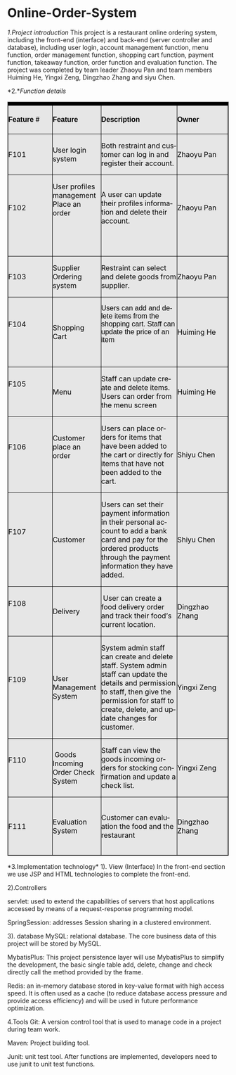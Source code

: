 # Online-Order-System
*1.Project introduction*
This project is a restaurant online ordering system, including the front-end (interface) and back-end (server controller and database), including user login, account management function, menu function, order management function, shopping cart function, payment function, takeaway function, order function and evaluation function. The project was completed by team leader Zhaoyu Pan and team members Huiming He, Yingxi Zeng, Dingzhao Zhang and siyu Chen.

*2.**Function details*

<table class="MsoNormalTable" border="1" cellspacing="0" cellpadding="0" width="0" style="border-collapse:collapse;mso-yfti-tbllook:1184;mso-padding-alt:0cm 0cm 0cm 0cm">
 <tbody><tr style="mso-yfti-irow:0;mso-yfti-firstrow:yes;height:51.75pt">
  <td width="150" style="width:112.5pt;border-top:black 6.0pt;border-left:windowtext 1.0pt;
  border-bottom:black 1.0pt;border-right:black 1.0pt;border-style:solid;
  mso-border-top-alt:black 6.0pt;mso-border-left-alt:windowtext .25pt;
  mso-border-bottom-alt:black .75pt;mso-border-right-alt:black .75pt;
  mso-border-style-alt:solid;background:#E6E6E6;padding:0cm 0cm 0cm 0cm;
  height:51.75pt">
  <p class="MsoNormal" align="left" style="text-align:left;mso-pagination:widow-orphan;
  vertical-align:baseline"><b><span lang="EN-AU" style="font-size:12.0pt;
  font-family:&quot;Arial&quot;,sans-serif;mso-fareast-font-family:宋体;color:black;
  mso-color-alt:windowtext;mso-font-kerning:0pt;mso-ansi-language:EN-AU">Feature
  #&nbsp;</span></b><span lang="EN-US" style="font-size:12.0pt;font-family:&quot;Arial&quot;,sans-serif;
  mso-fareast-font-family:宋体;color:black;mso-color-alt:windowtext;mso-font-kerning:
  0pt">&nbsp;</span><span lang="EN-US" style="font-size:9.0pt;font-family:&quot;Segoe UI&quot;,sans-serif;
  mso-fareast-font-family:宋体;mso-font-kerning:0pt"><o:p></o:p></span></p>
  </td>
  <td width="122" style="width:91.5pt;border-top:solid black 6.0pt;border-left:
  none;border-bottom:solid black 1.0pt;border-right:solid black 1.0pt;
  mso-border-left-alt:solid black .75pt;mso-border-alt:solid black .75pt;
  mso-border-top-alt:solid black 6.0pt;background:#E6E6E6;padding:0cm 0cm 0cm 0cm;
  height:51.75pt">
  <p class="MsoNormal" align="left" style="text-align:left;mso-pagination:widow-orphan;
  vertical-align:baseline"><b><span lang="EN-AU" style="font-size:12.0pt;
  font-family:&quot;Arial&quot;,sans-serif;mso-fareast-font-family:宋体;color:black;
  mso-color-alt:windowtext;mso-font-kerning:0pt;mso-ansi-language:EN-AU">Feature</span></b><span lang="EN-US" style="font-size:12.0pt;font-family:&quot;Arial&quot;,sans-serif;mso-fareast-font-family:
  宋体;color:black;mso-color-alt:windowtext;mso-font-kerning:0pt">&nbsp;</span><span lang="EN-US" style="font-size:9.0pt;font-family:&quot;Segoe UI&quot;,sans-serif;
  mso-fareast-font-family:宋体;mso-font-kerning:0pt"><o:p></o:p></span></p>
  </td>
  <td width="266" style="width:199.5pt;border-top:solid black 6.0pt;border-left:
  none;border-bottom:solid black 1.0pt;border-right:solid black 1.0pt;
  mso-border-left-alt:solid black .75pt;mso-border-alt:solid black .75pt;
  mso-border-top-alt:solid black 6.0pt;background:#E6E6E6;padding:0cm 0cm 0cm 0cm;
  height:51.75pt">
  <p class="MsoNormal" align="left" style="text-align:left;mso-pagination:widow-orphan;
  vertical-align:baseline"><b><span lang="EN-AU" style="font-size:12.0pt;
  font-family:&quot;Arial&quot;,sans-serif;mso-fareast-font-family:宋体;color:black;
  mso-color-alt:windowtext;mso-font-kerning:0pt;mso-ansi-language:EN-AU">Description</span></b><span lang="EN-US" style="font-size:12.0pt;font-family:&quot;Arial&quot;,sans-serif;mso-fareast-font-family:
  宋体;color:black;mso-color-alt:windowtext;mso-font-kerning:0pt">&nbsp;</span><span lang="EN-US" style="font-size:9.0pt;font-family:&quot;Segoe UI&quot;,sans-serif;
  mso-fareast-font-family:宋体;mso-font-kerning:0pt"><o:p></o:p></span></p>
  </td>
  <td width="166" style="width:124.5pt;border-top:solid black 6.0pt;border-left:
  none;border-bottom:solid black 1.0pt;border-right:solid windowtext 1.0pt;
  mso-border-left-alt:solid black .75pt;mso-border-top-alt:black 6.0pt;
  mso-border-left-alt:black .75pt;mso-border-bottom-alt:black .75pt;mso-border-right-alt:
  windowtext .25pt;mso-border-style-alt:solid;background:#E6E6E6;padding:0cm 0cm 0cm 0cm;
  height:51.75pt">
  <p class="MsoNormal" align="left" style="text-align:left;mso-pagination:widow-orphan;
  vertical-align:baseline"><b><span lang="EN-AU" style="font-size:12.0pt;
  font-family:&quot;Arial&quot;,sans-serif;mso-fareast-font-family:宋体;color:black;
  mso-color-alt:windowtext;mso-font-kerning:0pt;mso-ansi-language:EN-AU">Owner&nbsp;</span></b><span lang="EN-US" style="font-size:12.0pt;font-family:&quot;Arial&quot;,sans-serif;mso-fareast-font-family:
  宋体;color:black;mso-color-alt:windowtext;mso-font-kerning:0pt">&nbsp;</span><span lang="EN-US" style="font-size:9.0pt;font-family:&quot;Segoe UI&quot;,sans-serif;
  mso-fareast-font-family:宋体;mso-font-kerning:0pt"><o:p></o:p></span></p>
  </td>
 </tr>
 <tr style="mso-yfti-irow:1">
  <td width="150" style="width:112.5pt;border-top:none;border-left:solid windowtext 1.0pt;
  border-bottom:solid black 1.0pt;border-right:solid black 1.0pt;mso-border-top-alt:
  solid black 6.0pt;mso-border-top-alt:black 6.0pt;mso-border-left-alt:windowtext .25pt;
  mso-border-bottom-alt:black .75pt;mso-border-right-alt:black .75pt;
  mso-border-style-alt:solid;background:#E6E6E6;padding:0cm 0cm 0cm 0cm">
  <p class="MsoNormal" align="left" style="text-align:left;mso-pagination:widow-orphan;
  vertical-align:baseline"><span lang="EN-AU" style="font-size:12.0pt;mso-ascii-font-family:
  DengXian;mso-fareast-font-family:DengXian;mso-hansi-font-family:DengXian;
  mso-bidi-font-family:&quot;Segoe UI&quot;;color:black;mso-color-alt:windowtext;
  mso-font-kerning:0pt;mso-ansi-language:EN-AU">F101</span><span lang="EN-US" style="font-size:12.0pt;mso-ascii-font-family:DengXian;mso-fareast-font-family:
  DengXian;mso-hansi-font-family:DengXian;mso-bidi-font-family:&quot;Segoe UI&quot;;
  color:black;mso-color-alt:windowtext;mso-font-kerning:0pt">&nbsp;</span><span lang="EN-US" style="font-size:9.0pt;font-family:&quot;Segoe UI&quot;,sans-serif;
  mso-fareast-font-family:宋体;mso-font-kerning:0pt"><o:p></o:p></span></p>
  </td>
  <td width="122" style="width:91.5pt;border-top:none;border-left:none;
  border-bottom:solid black 1.0pt;border-right:solid black 1.0pt;mso-border-top-alt:
  solid black 6.0pt;mso-border-left-alt:solid black .75pt;mso-border-alt:solid black .75pt;
  mso-border-top-alt:solid black 6.0pt;background:#E6E6E6;padding:0cm 0cm 0cm 0cm">
  <p class="MsoNormal" align="left" style="text-align:left;mso-pagination:widow-orphan;
  vertical-align:baseline"><span lang="EN-AU" style="font-size:12.0pt;mso-ascii-font-family:
  DengXian;mso-fareast-font-family:DengXian;mso-hansi-font-family:DengXian;
  mso-bidi-font-family:&quot;Segoe UI&quot;;color:black;mso-color-alt:windowtext;
  mso-font-kerning:0pt;mso-ansi-language:EN-AU">User login system</span><span lang="EN-US" style="font-size:12.0pt;mso-ascii-font-family:DengXian;mso-fareast-font-family:
  DengXian;mso-hansi-font-family:DengXian;mso-bidi-font-family:&quot;Segoe UI&quot;;
  color:black;mso-color-alt:windowtext;mso-font-kerning:0pt">&nbsp;</span><span lang="EN-US" style="font-size:9.0pt;font-family:&quot;Segoe UI&quot;,sans-serif;
  mso-fareast-font-family:宋体;mso-font-kerning:0pt"><o:p></o:p></span></p>
  </td>
  <td width="266" style="width:199.5pt;border-top:none;border-left:none;
  border-bottom:solid black 1.0pt;border-right:solid black 1.0pt;mso-border-top-alt:
  solid black 6.0pt;mso-border-left-alt:solid black .75pt;mso-border-alt:solid black .75pt;
  mso-border-top-alt:solid black 6.0pt;background:#E6E6E6;padding:0cm 0cm 0cm 0cm">
  <p class="MsoNormal" align="left" style="text-align:left;mso-pagination:widow-orphan;
  vertical-align:baseline"><span lang="EN-AU" style="font-size:12.0pt;mso-ascii-font-family:
  DengXian;mso-fareast-font-family:DengXian;mso-hansi-font-family:DengXian;
  mso-bidi-font-family:&quot;Segoe UI&quot;;color:black;mso-color-alt:windowtext;
  mso-font-kerning:0pt;mso-ansi-language:EN-AU">Both restraint and customer can
  log in and register their account.</span><span lang="EN-US" style="font-size:
  12.0pt;mso-ascii-font-family:DengXian;mso-fareast-font-family:DengXian;
  mso-hansi-font-family:DengXian;mso-bidi-font-family:&quot;Segoe UI&quot;;color:black;
  mso-color-alt:windowtext;mso-font-kerning:0pt">&nbsp;</span><span lang="EN-US" style="font-size:9.0pt;font-family:&quot;Segoe UI&quot;,sans-serif;mso-fareast-font-family:
  宋体;mso-font-kerning:0pt"><o:p></o:p></span></p>
  </td>
  <td width="166" style="width:124.5pt;border-top:none;border-left:none;
  border-bottom:solid black 1.0pt;border-right:solid windowtext 1.0pt;
  mso-border-top-alt:solid black 6.0pt;mso-border-left-alt:solid black .75pt;
  mso-border-top-alt:black 6.0pt;mso-border-left-alt:black .75pt;mso-border-bottom-alt:
  black .75pt;mso-border-right-alt:windowtext .25pt;mso-border-style-alt:solid;
  background:#E6E6E6;padding:0cm 0cm 0cm 0cm">
  <p class="MsoNormal" align="left" style="text-align:left;mso-pagination:widow-orphan;
  vertical-align:baseline"><span class="SpellE"><span lang="EN-AU" style="font-size:12.0pt;mso-ascii-font-family:DengXian;mso-fareast-font-family:
  DengXian;mso-hansi-font-family:DengXian;mso-bidi-font-family:&quot;Segoe UI&quot;;
  color:black;mso-color-alt:windowtext;mso-font-kerning:0pt;mso-ansi-language:
  EN-AU">Zhaoyu</span></span><span lang="EN-AU" style="font-size:12.0pt;
  mso-ascii-font-family:DengXian;mso-fareast-font-family:DengXian;mso-hansi-font-family:
  DengXian;mso-bidi-font-family:&quot;Segoe UI&quot;;color:black;mso-color-alt:windowtext;
  mso-font-kerning:0pt;mso-ansi-language:EN-AU"> Pan</span><span lang="EN-US" style="font-size:12.0pt;mso-ascii-font-family:DengXian;mso-fareast-font-family:
  DengXian;mso-hansi-font-family:DengXian;mso-bidi-font-family:&quot;Segoe UI&quot;;
  color:black;mso-color-alt:windowtext;mso-font-kerning:0pt">&nbsp;</span><span lang="EN-US" style="font-size:9.0pt;font-family:&quot;Segoe UI&quot;,sans-serif;
  mso-fareast-font-family:宋体;mso-font-kerning:0pt"><o:p></o:p></span></p>
  </td>
 </tr>
 <tr style="mso-yfti-irow:2">
  <td width="150" style="width:112.5pt;border-top:none;border-left:solid windowtext 1.0pt;
  border-bottom:solid black 1.0pt;border-right:solid black 1.0pt;mso-border-top-alt:
  solid black 6.0pt;mso-border-top-alt:black 6.0pt;mso-border-left-alt:windowtext .25pt;
  mso-border-bottom-alt:black .75pt;mso-border-right-alt:black .75pt;
  mso-border-style-alt:solid;background:#E6E6E6;padding:0cm 0cm 0cm 0cm">
  <p class="MsoNormal" align="left" style="text-align:left;mso-pagination:widow-orphan;
  vertical-align:baseline"><span lang="EN-AU" style="font-size:12.0pt;mso-ascii-font-family:
  DengXian;mso-fareast-font-family:DengXian;mso-hansi-font-family:DengXian;
  mso-bidi-font-family:&quot;Segoe UI&quot;;color:black;mso-color-alt:windowtext;
  mso-font-kerning:0pt;mso-ansi-language:EN-AU">F102</span><span lang="EN-US" style="font-size:12.0pt;mso-ascii-font-family:DengXian;mso-fareast-font-family:
  DengXian;mso-hansi-font-family:DengXian;mso-bidi-font-family:&quot;Segoe UI&quot;;
  color:black;mso-color-alt:windowtext;mso-font-kerning:0pt">&nbsp;</span><span lang="EN-US" style="font-size:9.0pt;font-family:&quot;Segoe UI&quot;,sans-serif;
  mso-fareast-font-family:宋体;mso-font-kerning:0pt"><o:p></o:p></span></p>
  <p class="MsoNormal" align="left" style="text-align:left;mso-pagination:widow-orphan;
  vertical-align:baseline"><span lang="EN-US" style="font-size:12.0pt;mso-ascii-font-family:
  DengXian;mso-fareast-font-family:DengXian;mso-hansi-font-family:DengXian;
  mso-bidi-font-family:&quot;Segoe UI&quot;;color:black;mso-color-alt:windowtext;
  mso-font-kerning:0pt">&nbsp;</span><span lang="EN-US" style="font-size:9.0pt;
  font-family:&quot;Segoe UI&quot;,sans-serif;mso-fareast-font-family:宋体;mso-font-kerning:
  0pt"><o:p></o:p></span></p>
  </td>
  <td width="122" style="width:91.5pt;border-top:none;border-left:none;
  border-bottom:solid black 1.0pt;border-right:solid black 1.0pt;mso-border-top-alt:
  solid black 6.0pt;mso-border-left-alt:solid black .75pt;mso-border-alt:solid black .75pt;
  mso-border-top-alt:solid black 6.0pt;background:#E6E6E6;padding:0cm 0cm 0cm 0cm">
  <p class="MsoNormal" align="left" style="text-align:left;mso-pagination:widow-orphan;
  vertical-align:baseline"><span lang="EN-AU" style="font-size:12.0pt;mso-ascii-font-family:
  DengXian;mso-fareast-font-family:DengXian;mso-hansi-font-family:DengXian;
  mso-bidi-font-family:&quot;Segoe UI&quot;;color:black;mso-color-alt:windowtext;
  mso-font-kerning:0pt;mso-ansi-language:EN-AU">User profiles management Place
  an order</span><span lang="EN-US" style="font-size:12.0pt;mso-ascii-font-family:
  DengXian;mso-fareast-font-family:DengXian;mso-hansi-font-family:DengXian;
  mso-bidi-font-family:&quot;Segoe UI&quot;;color:black;mso-color-alt:windowtext;
  mso-font-kerning:0pt">&nbsp;</span><span lang="EN-US" style="font-size:9.0pt;
  font-family:&quot;Segoe UI&quot;,sans-serif;mso-fareast-font-family:宋体;mso-font-kerning:
  0pt"><o:p></o:p></span></p>
  <p class="MsoNormal" align="left" style="text-align:left;mso-pagination:widow-orphan;
  vertical-align:baseline"><span lang="EN-US" style="font-size:12.0pt;mso-ascii-font-family:
  DengXian;mso-fareast-font-family:DengXian;mso-hansi-font-family:DengXian;
  mso-bidi-font-family:&quot;Segoe UI&quot;;color:black;mso-color-alt:windowtext;
  mso-font-kerning:0pt">&nbsp;</span><span lang="EN-US" style="font-size:9.0pt;
  font-family:&quot;Segoe UI&quot;,sans-serif;mso-fareast-font-family:宋体;mso-font-kerning:
  0pt"><o:p></o:p></span></p>
  <p class="MsoNormal" align="left" style="text-align:left;mso-pagination:widow-orphan;
  vertical-align:baseline"><span lang="EN-US" style="font-size:12.0pt;mso-ascii-font-family:
  DengXian;mso-fareast-font-family:DengXian;mso-hansi-font-family:DengXian;
  mso-bidi-font-family:&quot;Segoe UI&quot;;color:black;mso-color-alt:windowtext;
  mso-font-kerning:0pt">&nbsp;</span><span lang="EN-US" style="font-size:9.0pt;
  font-family:&quot;Segoe UI&quot;,sans-serif;mso-fareast-font-family:宋体;mso-font-kerning:
  0pt"><o:p></o:p></span></p>
  </td>
  <td width="266" style="width:199.5pt;border-top:none;border-left:none;
  border-bottom:solid black 1.0pt;border-right:solid black 1.0pt;mso-border-top-alt:
  solid black 6.0pt;mso-border-left-alt:solid black .75pt;mso-border-alt:solid black .75pt;
  mso-border-top-alt:solid black 6.0pt;background:#E6E6E6;padding:0cm 0cm 0cm 0cm">
  <p class="MsoNormal" align="left" style="text-align:left;mso-pagination:widow-orphan;
  vertical-align:baseline"><span lang="EN-AU" style="font-size:12.0pt;mso-ascii-font-family:
  DengXian;mso-fareast-font-family:DengXian;mso-hansi-font-family:DengXian;
  mso-bidi-font-family:&quot;Segoe UI&quot;;color:black;mso-color-alt:windowtext;
  mso-font-kerning:0pt;mso-ansi-language:EN-AU">A user can update their
  profiles information and delete their account.</span><span lang="EN-US" style="font-size:12.0pt;mso-ascii-font-family:DengXian;mso-fareast-font-family:
  DengXian;mso-hansi-font-family:DengXian;mso-bidi-font-family:&quot;Segoe UI&quot;;
  color:black;mso-color-alt:windowtext;mso-font-kerning:0pt">&nbsp;</span><span lang="EN-US" style="font-size:9.0pt;font-family:&quot;Segoe UI&quot;,sans-serif;
  mso-fareast-font-family:宋体;mso-font-kerning:0pt"><o:p></o:p></span></p>
  <p class="MsoNormal" align="left" style="text-align:left;mso-pagination:widow-orphan;
  vertical-align:baseline"><span lang="EN-US" style="font-size:12.0pt;mso-ascii-font-family:
  DengXian;mso-fareast-font-family:DengXian;mso-hansi-font-family:DengXian;
  mso-bidi-font-family:&quot;Segoe UI&quot;;color:black;mso-color-alt:windowtext;
  mso-font-kerning:0pt">&nbsp;</span><span lang="EN-US" style="font-size:9.0pt;
  font-family:&quot;Segoe UI&quot;,sans-serif;mso-fareast-font-family:宋体;mso-font-kerning:
  0pt"><o:p></o:p></span></p>
  </td>
  <td width="166" style="width:124.5pt;border-top:none;border-left:none;
  border-bottom:solid black 1.0pt;border-right:solid windowtext 1.0pt;
  mso-border-top-alt:solid black 6.0pt;mso-border-left-alt:solid black .75pt;
  mso-border-top-alt:black 6.0pt;mso-border-left-alt:black .75pt;mso-border-bottom-alt:
  black .75pt;mso-border-right-alt:windowtext .25pt;mso-border-style-alt:solid;
  background:#E6E6E6;padding:0cm 0cm 0cm 0cm">
  <p class="MsoNormal" align="left" style="text-align:left;mso-pagination:widow-orphan;
  vertical-align:baseline"><span class="SpellE"><span lang="EN-AU" style="font-size:12.0pt;mso-ascii-font-family:DengXian;mso-fareast-font-family:
  DengXian;mso-hansi-font-family:DengXian;mso-bidi-font-family:&quot;Segoe UI&quot;;
  color:black;mso-color-alt:windowtext;mso-font-kerning:0pt;mso-ansi-language:
  EN-AU">Zhaoyu</span></span><span lang="EN-AU" style="font-size:12.0pt;
  mso-ascii-font-family:DengXian;mso-fareast-font-family:DengXian;mso-hansi-font-family:
  DengXian;mso-bidi-font-family:&quot;Segoe UI&quot;;color:black;mso-color-alt:windowtext;
  mso-font-kerning:0pt;mso-ansi-language:EN-AU"> Pan</span><span lang="EN-US" style="font-size:12.0pt;mso-ascii-font-family:DengXian;mso-fareast-font-family:
  DengXian;mso-hansi-font-family:DengXian;mso-bidi-font-family:&quot;Segoe UI&quot;;
  color:black;mso-color-alt:windowtext;mso-font-kerning:0pt">&nbsp;</span><span lang="EN-US" style="font-size:9.0pt;font-family:&quot;Segoe UI&quot;,sans-serif;
  mso-fareast-font-family:宋体;mso-font-kerning:0pt"><o:p></o:p></span></p>
  <p class="MsoNormal" align="left" style="text-align:left;mso-pagination:widow-orphan;
  vertical-align:baseline"><span lang="EN-US" style="font-size:12.0pt;mso-ascii-font-family:
  DengXian;mso-fareast-font-family:DengXian;mso-hansi-font-family:DengXian;
  mso-bidi-font-family:&quot;Segoe UI&quot;;color:black;mso-color-alt:windowtext;
  mso-font-kerning:0pt">&nbsp;</span><span lang="EN-US" style="font-size:9.0pt;
  font-family:&quot;Segoe UI&quot;,sans-serif;mso-fareast-font-family:宋体;mso-font-kerning:
  0pt"><o:p></o:p></span></p>
  </td>
 </tr>
 <tr style="mso-yfti-irow:3">
  <td width="150" style="width:112.5pt;border-top:none;border-left:solid windowtext 1.0pt;
  border-bottom:solid black 1.0pt;border-right:solid black 1.0pt;mso-border-top-alt:
  solid black 6.0pt;mso-border-top-alt:black 6.0pt;mso-border-left-alt:windowtext .25pt;
  mso-border-bottom-alt:black .75pt;mso-border-right-alt:black .75pt;
  mso-border-style-alt:solid;background:#E6E6E6;padding:0cm 0cm 0cm 0cm">
  <p class="MsoNormal" align="left" style="text-align:left;mso-pagination:widow-orphan;
  vertical-align:baseline"><span lang="EN-AU" style="font-size:12.0pt;mso-ascii-font-family:
  DengXian;mso-fareast-font-family:DengXian;mso-hansi-font-family:DengXian;
  mso-bidi-font-family:&quot;Segoe UI&quot;;color:black;mso-color-alt:windowtext;
  mso-font-kerning:0pt;mso-ansi-language:EN-AU">F103</span><span lang="EN-US" style="font-size:12.0pt;mso-ascii-font-family:DengXian;mso-fareast-font-family:
  DengXian;mso-hansi-font-family:DengXian;mso-bidi-font-family:&quot;Segoe UI&quot;;
  color:black;mso-color-alt:windowtext;mso-font-kerning:0pt">&nbsp;</span><span lang="EN-US" style="font-size:9.0pt;font-family:&quot;Segoe UI&quot;,sans-serif;
  mso-fareast-font-family:宋体;mso-font-kerning:0pt"><o:p></o:p></span></p>
  </td>
  <td width="122" style="width:91.5pt;border-top:none;border-left:none;
  border-bottom:solid black 1.0pt;border-right:solid black 1.0pt;mso-border-top-alt:
  solid black 6.0pt;mso-border-left-alt:solid black .75pt;mso-border-alt:solid black .75pt;
  mso-border-top-alt:solid black 6.0pt;background:#E6E6E6;padding:0cm 0cm 0cm 0cm">
  <p class="MsoNormal" align="left" style="text-align:left;mso-pagination:widow-orphan;
  vertical-align:baseline"><span lang="EN-AU" style="font-size:12.0pt;mso-ascii-font-family:
  DengXian;mso-fareast-font-family:DengXian;mso-hansi-font-family:DengXian;
  mso-bidi-font-family:&quot;Segoe UI&quot;;color:black;mso-color-alt:windowtext;
  mso-font-kerning:0pt;mso-ansi-language:EN-AU">Supplier Ordering system</span><span lang="EN-US" style="font-size:12.0pt;mso-ascii-font-family:DengXian;mso-fareast-font-family:
  DengXian;mso-hansi-font-family:DengXian;mso-bidi-font-family:&quot;Segoe UI&quot;;
  color:black;mso-color-alt:windowtext;mso-font-kerning:0pt">&nbsp;</span><span lang="EN-US" style="font-size:9.0pt;font-family:&quot;Segoe UI&quot;,sans-serif;
  mso-fareast-font-family:宋体;mso-font-kerning:0pt"><o:p></o:p></span></p>
  </td>
  <td width="266" style="width:199.5pt;border-top:none;border-left:none;
  border-bottom:solid black 1.0pt;border-right:solid black 1.0pt;mso-border-top-alt:
  solid black 6.0pt;mso-border-left-alt:solid black .75pt;mso-border-alt:solid black .75pt;
  mso-border-top-alt:solid black 6.0pt;background:#E6E6E6;padding:0cm 0cm 0cm 0cm">
  <p class="MsoNormal" align="left" style="text-align:left;mso-pagination:widow-orphan;
  vertical-align:baseline"><span lang="EN-AU" style="font-size:12.0pt;mso-ascii-font-family:
  DengXian;mso-fareast-font-family:DengXian;mso-hansi-font-family:DengXian;
  mso-bidi-font-family:&quot;Segoe UI&quot;;color:black;mso-color-alt:windowtext;
  mso-font-kerning:0pt;mso-ansi-language:EN-AU">Restraint can select and delete
  goods from supplier.</span><span lang="EN-US" style="font-size:12.0pt;
  mso-ascii-font-family:DengXian;mso-fareast-font-family:DengXian;mso-hansi-font-family:
  DengXian;mso-bidi-font-family:&quot;Segoe UI&quot;;color:black;mso-color-alt:windowtext;
  mso-font-kerning:0pt">&nbsp;</span><span lang="EN-US" style="font-size:9.0pt;
  font-family:&quot;Segoe UI&quot;,sans-serif;mso-fareast-font-family:宋体;mso-font-kerning:
  0pt"><o:p></o:p></span></p>
  </td>
  <td width="166" style="width:124.5pt;border-top:none;border-left:none;
  border-bottom:solid black 1.0pt;border-right:solid windowtext 1.0pt;
  mso-border-top-alt:solid black 6.0pt;mso-border-left-alt:solid black .75pt;
  mso-border-top-alt:black 6.0pt;mso-border-left-alt:black .75pt;mso-border-bottom-alt:
  black .75pt;mso-border-right-alt:windowtext .25pt;mso-border-style-alt:solid;
  background:#E6E6E6;padding:0cm 0cm 0cm 0cm">
  <p class="MsoNormal" align="left" style="text-align:left;mso-pagination:widow-orphan;
  vertical-align:baseline"><span class="SpellE"><span lang="EN-AU" style="font-size:12.0pt;mso-ascii-font-family:DengXian;mso-fareast-font-family:
  DengXian;mso-hansi-font-family:DengXian;mso-bidi-font-family:&quot;Segoe UI&quot;;
  color:black;mso-color-alt:windowtext;mso-font-kerning:0pt;mso-ansi-language:
  EN-AU">Zhaoyu</span></span><span lang="EN-AU" style="font-size:12.0pt;
  mso-ascii-font-family:DengXian;mso-fareast-font-family:DengXian;mso-hansi-font-family:
  DengXian;mso-bidi-font-family:&quot;Segoe UI&quot;;color:black;mso-color-alt:windowtext;
  mso-font-kerning:0pt;mso-ansi-language:EN-AU"> Pan</span><span lang="EN-US" style="font-size:12.0pt;mso-ascii-font-family:DengXian;mso-fareast-font-family:
  DengXian;mso-hansi-font-family:DengXian;mso-bidi-font-family:&quot;Segoe UI&quot;;
  color:black;mso-color-alt:windowtext;mso-font-kerning:0pt">&nbsp;</span><span lang="EN-US" style="font-size:9.0pt;font-family:&quot;Segoe UI&quot;,sans-serif;
  mso-fareast-font-family:宋体;mso-font-kerning:0pt"><o:p></o:p></span></p>
  </td>
 </tr>
 <tr style="mso-yfti-irow:4">
  <td width="150" style="width:112.5pt;border-top:none;border-left:solid windowtext 1.0pt;
  border-bottom:solid black 1.0pt;border-right:solid black 1.0pt;mso-border-top-alt:
  solid black 6.0pt;mso-border-top-alt:black 6.0pt;mso-border-left-alt:windowtext .25pt;
  mso-border-bottom-alt:black .75pt;mso-border-right-alt:black .75pt;
  mso-border-style-alt:solid;background:#E6E6E6;padding:0cm 0cm 0cm 0cm">
  <p class="MsoNormal" align="left" style="text-align:left;mso-pagination:widow-orphan;
  vertical-align:baseline"><span lang="EN-AU" style="font-size:12.0pt;mso-ascii-font-family:
  DengXian;mso-fareast-font-family:DengXian;mso-hansi-font-family:DengXian;
  mso-bidi-font-family:&quot;Segoe UI&quot;;color:black;mso-color-alt:windowtext;
  mso-font-kerning:0pt;mso-ansi-language:EN-AU">F104</span><span lang="EN-US" style="font-size:12.0pt;mso-ascii-font-family:DengXian;mso-fareast-font-family:
  DengXian;mso-hansi-font-family:DengXian;mso-bidi-font-family:&quot;Segoe UI&quot;;
  color:black;mso-color-alt:windowtext;mso-font-kerning:0pt">&nbsp;</span><span lang="EN-US" style="font-size:9.0pt;font-family:&quot;Segoe UI&quot;,sans-serif;
  mso-fareast-font-family:宋体;mso-font-kerning:0pt"><o:p></o:p></span></p>
  <p class="MsoNormal" align="left" style="text-align:left;mso-pagination:widow-orphan;
  vertical-align:baseline"><span lang="EN-US" style="font-size:12.0pt;mso-ascii-font-family:
  DengXian;mso-fareast-font-family:DengXian;mso-hansi-font-family:DengXian;
  mso-bidi-font-family:&quot;Segoe UI&quot;;color:black;mso-color-alt:windowtext;
  mso-font-kerning:0pt">&nbsp;</span><span lang="EN-US" style="font-size:9.0pt;
  font-family:&quot;Segoe UI&quot;,sans-serif;mso-fareast-font-family:宋体;mso-font-kerning:
  0pt"><o:p></o:p></span></p>
  </td>
  <td width="122" style="width:91.5pt;border-top:none;border-left:none;
  border-bottom:solid black 1.0pt;border-right:solid black 1.0pt;mso-border-top-alt:
  solid black 6.0pt;mso-border-left-alt:solid black .75pt;mso-border-alt:solid black .75pt;
  mso-border-top-alt:solid black 6.0pt;background:#E6E6E6;padding:0cm 0cm 0cm 0cm">
  <p class="MsoNormal" align="left" style="text-align:left;mso-pagination:widow-orphan;
  vertical-align:baseline"><span lang="EN-AU" style="font-size:12.0pt;mso-ascii-font-family:
  DengXian;mso-fareast-font-family:DengXian;mso-hansi-font-family:DengXian;
  mso-bidi-font-family:&quot;Segoe UI&quot;;color:black;mso-color-alt:windowtext;
  mso-font-kerning:0pt;mso-ansi-language:EN-AU">Shopping Cart</span><span lang="EN-US" style="font-size:12.0pt;mso-ascii-font-family:DengXian;mso-fareast-font-family:
  DengXian;mso-hansi-font-family:DengXian;mso-bidi-font-family:&quot;Segoe UI&quot;;
  color:black;mso-color-alt:windowtext;mso-font-kerning:0pt">&nbsp;</span><span lang="EN-US" style="font-size:9.0pt;font-family:&quot;Segoe UI&quot;,sans-serif;
  mso-fareast-font-family:宋体;mso-font-kerning:0pt"><o:p></o:p></span></p>
  </td>
  <td width="266" style="width:199.5pt;border-top:none;border-left:none;
  border-bottom:solid black 1.0pt;border-right:solid black 1.0pt;mso-border-top-alt:
  solid black 6.0pt;mso-border-left-alt:solid black .75pt;mso-border-alt:solid black .75pt;
  mso-border-top-alt:solid black 6.0pt;background:#E6E6E6;padding:0cm 0cm 0cm 0cm">
  <p class="MsoNormal" align="left" style="text-align:left;mso-pagination:widow-orphan;
  vertical-align:baseline"><span lang="EN-AU" style="font-size:12.0pt;font-family:
  Helvetica;mso-fareast-font-family:宋体;mso-bidi-font-family:&quot;Segoe UI&quot;;
  color:black;mso-color-alt:windowtext;mso-font-kerning:0pt;mso-ansi-language:
  EN-AU">Users can add and delete items from the shopping cart. Staff can
  update the price of an item</span><span lang="EN-US" style="font-size:12.0pt;
  font-family:Helvetica;mso-fareast-font-family:宋体;mso-bidi-font-family:&quot;Segoe UI&quot;;
  color:black;mso-color-alt:windowtext;mso-font-kerning:0pt">&nbsp;</span><span lang="EN-US" style="font-size:9.0pt;font-family:&quot;Segoe UI&quot;,sans-serif;
  mso-fareast-font-family:宋体;mso-font-kerning:0pt"><o:p></o:p></span></p>
  <p class="MsoNormal" align="left" style="text-align:left;mso-pagination:widow-orphan;
  vertical-align:baseline"><span lang="EN-US" style="font-size:12.0pt;mso-ascii-font-family:
  DengXian;mso-fareast-font-family:DengXian;mso-hansi-font-family:DengXian;
  mso-bidi-font-family:&quot;Segoe UI&quot;;color:black;mso-color-alt:windowtext;
  mso-font-kerning:0pt">&nbsp;</span><span lang="EN-US" style="font-size:9.0pt;
  font-family:&quot;Segoe UI&quot;,sans-serif;mso-fareast-font-family:宋体;mso-font-kerning:
  0pt"><o:p></o:p></span></p>
  </td>
  <td width="166" style="width:124.5pt;border-top:none;border-left:none;
  border-bottom:solid black 1.0pt;border-right:solid windowtext 1.0pt;
  mso-border-top-alt:solid black 6.0pt;mso-border-left-alt:solid black .75pt;
  mso-border-top-alt:black 6.0pt;mso-border-left-alt:black .75pt;mso-border-bottom-alt:
  black .75pt;mso-border-right-alt:windowtext .25pt;mso-border-style-alt:solid;
  background:#E6E6E6;padding:0cm 0cm 0cm 0cm">
  <p class="MsoNormal" align="left" style="text-align:left;mso-pagination:widow-orphan;
  vertical-align:baseline"><span class="SpellE"><span lang="EN-AU" style="font-size:12.0pt;mso-ascii-font-family:DengXian;mso-fareast-font-family:
  DengXian;mso-hansi-font-family:DengXian;mso-bidi-font-family:&quot;Segoe UI&quot;;
  color:black;mso-color-alt:windowtext;mso-font-kerning:0pt;mso-ansi-language:
  EN-AU">Huiming</span></span><span lang="EN-AU" style="font-size:12.0pt;
  mso-ascii-font-family:DengXian;mso-fareast-font-family:DengXian;mso-hansi-font-family:
  DengXian;mso-bidi-font-family:&quot;Segoe UI&quot;;color:black;mso-color-alt:windowtext;
  mso-font-kerning:0pt;mso-ansi-language:EN-AU"> He</span><span lang="EN-US" style="font-size:12.0pt;mso-ascii-font-family:DengXian;mso-fareast-font-family:
  DengXian;mso-hansi-font-family:DengXian;mso-bidi-font-family:&quot;Segoe UI&quot;;
  color:black;mso-color-alt:windowtext;mso-font-kerning:0pt">&nbsp;</span><span lang="EN-US" style="font-size:9.0pt;font-family:&quot;Segoe UI&quot;,sans-serif;
  mso-fareast-font-family:宋体;mso-font-kerning:0pt"><o:p></o:p></span></p>
  </td>
 </tr>
 <tr style="mso-yfti-irow:5">
  <td width="150" style="width:112.5pt;border-top:none;border-left:solid windowtext 1.0pt;
  border-bottom:solid black 1.0pt;border-right:solid black 1.0pt;mso-border-top-alt:
  solid black 6.0pt;mso-border-top-alt:black 6.0pt;mso-border-left-alt:windowtext .25pt;
  mso-border-bottom-alt:black .75pt;mso-border-right-alt:black .75pt;
  mso-border-style-alt:solid;background:#E6E6E6;padding:0cm 0cm 0cm 0cm">
  <p class="MsoNormal" align="left" style="text-align:left;mso-pagination:widow-orphan;
  vertical-align:baseline"><span lang="EN-AU" style="font-size:12.0pt;mso-ascii-font-family:
  DengXian;mso-fareast-font-family:DengXian;mso-hansi-font-family:DengXian;
  mso-bidi-font-family:&quot;Segoe UI&quot;;color:black;mso-color-alt:windowtext;
  mso-font-kerning:0pt;mso-ansi-language:EN-AU">F105</span><span lang="EN-US" style="font-size:12.0pt;mso-ascii-font-family:DengXian;mso-fareast-font-family:
  DengXian;mso-hansi-font-family:DengXian;mso-bidi-font-family:&quot;Segoe UI&quot;;
  color:black;mso-color-alt:windowtext;mso-font-kerning:0pt">&nbsp;</span><span lang="EN-US" style="font-size:9.0pt;font-family:&quot;Segoe UI&quot;,sans-serif;
  mso-fareast-font-family:宋体;mso-font-kerning:0pt"><o:p></o:p></span></p>
  <p class="MsoNormal" align="left" style="text-align:left;mso-pagination:widow-orphan;
  vertical-align:baseline"><span lang="EN-US" style="font-size:12.0pt;mso-ascii-font-family:
  DengXian;mso-fareast-font-family:DengXian;mso-hansi-font-family:DengXian;
  mso-bidi-font-family:&quot;Segoe UI&quot;;color:black;mso-color-alt:windowtext;
  mso-font-kerning:0pt">&nbsp;</span><span lang="EN-US" style="font-size:9.0pt;
  font-family:&quot;Segoe UI&quot;,sans-serif;mso-fareast-font-family:宋体;mso-font-kerning:
  0pt"><o:p></o:p></span></p>
  </td>
  <td width="122" style="width:91.5pt;border-top:none;border-left:none;
  border-bottom:solid black 1.0pt;border-right:solid black 1.0pt;mso-border-top-alt:
  solid black 6.0pt;mso-border-left-alt:solid black .75pt;mso-border-alt:solid black .75pt;
  mso-border-top-alt:solid black 6.0pt;background:#E6E6E6;padding:0cm 0cm 0cm 0cm">
  <p class="MsoNormal" align="left" style="text-align:left;mso-pagination:widow-orphan;
  vertical-align:baseline"><span lang="EN-AU" style="font-size:12.0pt;mso-ascii-font-family:
  DengXian;mso-fareast-font-family:DengXian;mso-hansi-font-family:DengXian;
  mso-bidi-font-family:&quot;Segoe UI&quot;;color:black;mso-color-alt:windowtext;
  mso-font-kerning:0pt;mso-ansi-language:EN-AU">Menu</span><span lang="EN-US" style="font-size:12.0pt;mso-ascii-font-family:DengXian;mso-fareast-font-family:
  DengXian;mso-hansi-font-family:DengXian;mso-bidi-font-family:&quot;Segoe UI&quot;;
  color:black;mso-color-alt:windowtext;mso-font-kerning:0pt">&nbsp;</span><span lang="EN-US" style="font-size:9.0pt;font-family:&quot;Segoe UI&quot;,sans-serif;
  mso-fareast-font-family:宋体;mso-font-kerning:0pt"><o:p></o:p></span></p>
  </td>
  <td width="266" style="width:199.5pt;border-top:none;border-left:none;
  border-bottom:solid black 1.0pt;border-right:solid black 1.0pt;mso-border-top-alt:
  solid black 6.0pt;mso-border-left-alt:solid black .75pt;mso-border-alt:solid black .75pt;
  mso-border-top-alt:solid black 6.0pt;background:#E6E6E6;padding:0cm 0cm 0cm 0cm">
  <p class="MsoNormal" align="left" style="text-align:left;mso-pagination:widow-orphan;
  vertical-align:baseline"><span lang="EN-AU" style="font-size:12.0pt;mso-ascii-font-family:
  DengXian;mso-fareast-font-family:DengXian;mso-hansi-font-family:DengXian;
  mso-bidi-font-family:&quot;Segoe UI&quot;;color:black;mso-color-alt:windowtext;
  mso-font-kerning:0pt;mso-ansi-language:EN-AU">Staff can update create and
  delete items. Users can order from the menu screen</span><span lang="EN-US" style="font-size:12.0pt;mso-ascii-font-family:DengXian;mso-fareast-font-family:
  DengXian;mso-hansi-font-family:DengXian;mso-bidi-font-family:&quot;Segoe UI&quot;;
  color:black;mso-color-alt:windowtext;mso-font-kerning:0pt">&nbsp;</span><span lang="EN-US" style="font-size:9.0pt;font-family:&quot;Segoe UI&quot;,sans-serif;
  mso-fareast-font-family:宋体;mso-font-kerning:0pt"><o:p></o:p></span></p>
  </td>
  <td width="166" style="width:124.5pt;border-top:none;border-left:none;
  border-bottom:solid black 1.0pt;border-right:solid windowtext 1.0pt;
  mso-border-top-alt:solid black 6.0pt;mso-border-left-alt:solid black .75pt;
  mso-border-top-alt:black 6.0pt;mso-border-left-alt:black .75pt;mso-border-bottom-alt:
  black .75pt;mso-border-right-alt:windowtext .25pt;mso-border-style-alt:solid;
  background:#E6E6E6;padding:0cm 0cm 0cm 0cm">
  <p class="MsoNormal" align="left" style="text-align:left;mso-pagination:widow-orphan;
  vertical-align:baseline"><span class="SpellE"><span lang="EN-AU" style="font-size:12.0pt;mso-ascii-font-family:DengXian;mso-fareast-font-family:
  DengXian;mso-hansi-font-family:DengXian;mso-bidi-font-family:&quot;Segoe UI&quot;;
  color:black;mso-color-alt:windowtext;mso-font-kerning:0pt;mso-ansi-language:
  EN-AU">Huiming</span></span><span lang="EN-AU" style="font-size:12.0pt;
  mso-ascii-font-family:DengXian;mso-fareast-font-family:DengXian;mso-hansi-font-family:
  DengXian;mso-bidi-font-family:&quot;Segoe UI&quot;;color:black;mso-color-alt:windowtext;
  mso-font-kerning:0pt;mso-ansi-language:EN-AU"> He</span><span lang="EN-US" style="font-size:12.0pt;mso-ascii-font-family:DengXian;mso-fareast-font-family:
  DengXian;mso-hansi-font-family:DengXian;mso-bidi-font-family:&quot;Segoe UI&quot;;
  color:black;mso-color-alt:windowtext;mso-font-kerning:0pt">&nbsp;</span><span lang="EN-US" style="font-size:9.0pt;font-family:&quot;Segoe UI&quot;,sans-serif;
  mso-fareast-font-family:宋体;mso-font-kerning:0pt"><o:p></o:p></span></p>
  </td>
 </tr>
 <tr style="mso-yfti-irow:6">
  <td width="150" style="width:112.5pt;border-top:none;border-left:solid windowtext 1.0pt;
  border-bottom:solid black 1.0pt;border-right:solid black 1.0pt;mso-border-top-alt:
  solid black 6.0pt;mso-border-top-alt:black 6.0pt;mso-border-left-alt:windowtext .25pt;
  mso-border-bottom-alt:black .75pt;mso-border-right-alt:black .75pt;
  mso-border-style-alt:solid;background:#E6E6E6;padding:0cm 0cm 0cm 0cm">
  <p class="MsoNormal" align="left" style="text-align:left;mso-pagination:widow-orphan;
  vertical-align:baseline"><span lang="EN-AU" style="font-size:12.0pt;mso-ascii-font-family:
  DengXian;mso-fareast-font-family:DengXian;mso-hansi-font-family:DengXian;
  mso-bidi-font-family:&quot;Segoe UI&quot;;color:black;mso-color-alt:windowtext;
  mso-font-kerning:0pt;mso-ansi-language:EN-AU">F106</span><span lang="EN-US" style="font-size:12.0pt;mso-ascii-font-family:DengXian;mso-fareast-font-family:
  DengXian;mso-hansi-font-family:DengXian;mso-bidi-font-family:&quot;Segoe UI&quot;;
  color:black;mso-color-alt:windowtext;mso-font-kerning:0pt">&nbsp;</span><span lang="EN-US" style="font-size:9.0pt;font-family:&quot;Segoe UI&quot;,sans-serif;
  mso-fareast-font-family:宋体;mso-font-kerning:0pt"><o:p></o:p></span></p>
  <p class="MsoNormal" align="left" style="text-align:left;mso-pagination:widow-orphan;
  vertical-align:baseline"><span lang="EN-US" style="font-size:12.0pt;mso-ascii-font-family:
  DengXian;mso-fareast-font-family:DengXian;mso-hansi-font-family:DengXian;
  mso-bidi-font-family:&quot;Segoe UI&quot;;color:black;mso-color-alt:windowtext;
  mso-font-kerning:0pt">&nbsp;</span><span lang="EN-US" style="font-size:9.0pt;
  font-family:&quot;Segoe UI&quot;,sans-serif;mso-fareast-font-family:宋体;mso-font-kerning:
  0pt"><o:p></o:p></span></p>
  </td>
  <td width="122" style="width:91.5pt;border-top:none;border-left:none;
  border-bottom:solid black 1.0pt;border-right:solid black 1.0pt;mso-border-top-alt:
  solid black 6.0pt;mso-border-left-alt:solid black .75pt;mso-border-alt:solid black .75pt;
  mso-border-top-alt:solid black 6.0pt;background:#E6E6E6;padding:0cm 0cm 0cm 0cm">
  <p class="MsoNormal" align="left" style="text-align:left;mso-pagination:widow-orphan;
  vertical-align:baseline"><span class="GramE"><span lang="EN-AU" style="font-size:
  12.0pt;mso-ascii-font-family:DengXian;mso-fareast-font-family:DengXian;
  mso-hansi-font-family:DengXian;mso-bidi-font-family:&quot;Segoe UI&quot;;color:black;
  mso-color-alt:windowtext;mso-font-kerning:0pt;mso-ansi-language:EN-AU">Customer</span></span><span lang="EN-AU" style="font-size:12.0pt;mso-ascii-font-family:DengXian;mso-fareast-font-family:
  DengXian;mso-hansi-font-family:DengXian;mso-bidi-font-family:&quot;Segoe UI&quot;;
  color:black;mso-color-alt:windowtext;mso-font-kerning:0pt;mso-ansi-language:
  EN-AU"> place an order</span><span lang="EN-US" style="font-size:12.0pt;
  mso-ascii-font-family:DengXian;mso-fareast-font-family:DengXian;mso-hansi-font-family:
  DengXian;mso-bidi-font-family:&quot;Segoe UI&quot;;color:black;mso-color-alt:windowtext;
  mso-font-kerning:0pt">&nbsp;</span><span lang="EN-US" style="font-size:9.0pt;
  font-family:&quot;Segoe UI&quot;,sans-serif;mso-fareast-font-family:宋体;mso-font-kerning:
  0pt"><o:p></o:p></span></p>
  <p class="MsoNormal" align="left" style="text-align:left;mso-pagination:widow-orphan;
  vertical-align:baseline"><span lang="EN-US" style="font-size:12.0pt;mso-ascii-font-family:
  DengXian;mso-fareast-font-family:DengXian;mso-hansi-font-family:DengXian;
  mso-bidi-font-family:&quot;Segoe UI&quot;;color:black;mso-color-alt:windowtext;
  mso-font-kerning:0pt">&nbsp;</span><span lang="EN-US" style="font-size:9.0pt;
  font-family:&quot;Segoe UI&quot;,sans-serif;mso-fareast-font-family:宋体;mso-font-kerning:
  0pt"><o:p></o:p></span></p>
  </td>
  <td width="266" style="width:199.5pt;border-top:none;border-left:none;
  border-bottom:solid black 1.0pt;border-right:solid black 1.0pt;mso-border-top-alt:
  solid black 6.0pt;mso-border-left-alt:solid black .75pt;mso-border-alt:solid black .75pt;
  mso-border-top-alt:solid black 6.0pt;background:#E6E6E6;padding:0cm 0cm 0cm 0cm">
  <p class="MsoNormal" align="left" style="text-align:left;mso-pagination:widow-orphan;
  vertical-align:baseline"><span lang="EN-AU" style="font-size:12.0pt;mso-ascii-font-family:
  DengXian;mso-fareast-font-family:DengXian;mso-hansi-font-family:DengXian;
  mso-bidi-font-family:&quot;Segoe UI&quot;;color:black;mso-color-alt:windowtext;
  mso-font-kerning:0pt;mso-ansi-language:EN-AU">Users can place orders for
  items that have been added to the cart or directly for items that have not
  been added to the cart.</span><span lang="EN-US" style="font-size:12.0pt;
  mso-ascii-font-family:DengXian;mso-fareast-font-family:DengXian;mso-hansi-font-family:
  DengXian;mso-bidi-font-family:&quot;Segoe UI&quot;;color:black;mso-color-alt:windowtext;
  mso-font-kerning:0pt">&nbsp;</span><span lang="EN-US" style="font-size:9.0pt;
  font-family:&quot;Segoe UI&quot;,sans-serif;mso-fareast-font-family:宋体;mso-font-kerning:
  0pt"><o:p></o:p></span></p>
  </td>
  <td width="166" style="width:124.5pt;border-top:none;border-left:none;
  border-bottom:solid black 1.0pt;border-right:solid windowtext 1.0pt;
  mso-border-top-alt:solid black 6.0pt;mso-border-left-alt:solid black .75pt;
  mso-border-top-alt:black 6.0pt;mso-border-left-alt:black .75pt;mso-border-bottom-alt:
  black .75pt;mso-border-right-alt:windowtext .25pt;mso-border-style-alt:solid;
  background:#E6E6E6;padding:0cm 0cm 0cm 0cm">
  <p class="MsoNormal" align="left" style="text-align:left;mso-pagination:widow-orphan;
  vertical-align:baseline"><span class="SpellE"><span lang="EN-AU" style="font-size:12.0pt;mso-ascii-font-family:DengXian;mso-fareast-font-family:
  DengXian;mso-hansi-font-family:DengXian;mso-bidi-font-family:&quot;Segoe UI&quot;;
  color:black;mso-color-alt:windowtext;mso-font-kerning:0pt;mso-ansi-language:
  EN-AU">Shiyu</span></span><span lang="EN-AU" style="font-size:12.0pt;
  mso-ascii-font-family:DengXian;mso-fareast-font-family:DengXian;mso-hansi-font-family:
  DengXian;mso-bidi-font-family:&quot;Segoe UI&quot;;color:black;mso-color-alt:windowtext;
  mso-font-kerning:0pt;mso-ansi-language:EN-AU"> Chen</span><span lang="EN-US" style="font-size:12.0pt;mso-ascii-font-family:DengXian;mso-fareast-font-family:
  DengXian;mso-hansi-font-family:DengXian;mso-bidi-font-family:&quot;Segoe UI&quot;;
  color:black;mso-color-alt:windowtext;mso-font-kerning:0pt">&nbsp;</span><span lang="EN-US" style="font-size:9.0pt;font-family:&quot;Segoe UI&quot;,sans-serif;
  mso-fareast-font-family:宋体;mso-font-kerning:0pt"><o:p></o:p></span></p>
  </td>
 </tr>
 <tr style="mso-yfti-irow:7">
  <td width="150" style="width:112.5pt;border-top:none;border-left:solid windowtext 1.0pt;
  border-bottom:solid black 1.0pt;border-right:solid black 1.0pt;mso-border-top-alt:
  solid black 6.0pt;mso-border-top-alt:black 6.0pt;mso-border-left-alt:windowtext .25pt;
  mso-border-bottom-alt:black .75pt;mso-border-right-alt:black .75pt;
  mso-border-style-alt:solid;background:#E6E6E6;padding:0cm 0cm 0cm 0cm">
  <p class="MsoNormal" align="left" style="text-align:left;mso-pagination:widow-orphan;
  vertical-align:baseline"><span lang="EN-AU" style="font-size:12.0pt;mso-ascii-font-family:
  DengXian;mso-fareast-font-family:DengXian;mso-hansi-font-family:DengXian;
  mso-bidi-font-family:&quot;Segoe UI&quot;;color:black;mso-color-alt:windowtext;
  mso-font-kerning:0pt;mso-ansi-language:EN-AU">F107</span><span lang="EN-US" style="font-size:12.0pt;mso-ascii-font-family:DengXian;mso-fareast-font-family:
  DengXian;mso-hansi-font-family:DengXian;mso-bidi-font-family:&quot;Segoe UI&quot;;
  color:black;mso-color-alt:windowtext;mso-font-kerning:0pt">&nbsp;</span><span lang="EN-US" style="font-size:9.0pt;font-family:&quot;Segoe UI&quot;,sans-serif;
  mso-fareast-font-family:宋体;mso-font-kerning:0pt"><o:p></o:p></span></p>
  <p class="MsoNormal" align="left" style="text-align:left;mso-pagination:widow-orphan;
  vertical-align:baseline"><span lang="EN-US" style="font-size:12.0pt;mso-ascii-font-family:
  DengXian;mso-fareast-font-family:DengXian;mso-hansi-font-family:DengXian;
  mso-bidi-font-family:&quot;Segoe UI&quot;;color:black;mso-color-alt:windowtext;
  mso-font-kerning:0pt">&nbsp;</span><span lang="EN-US" style="font-size:9.0pt;
  font-family:&quot;Segoe UI&quot;,sans-serif;mso-fareast-font-family:宋体;mso-font-kerning:
  0pt"><o:p></o:p></span></p>
  </td>
  <td width="122" style="width:91.5pt;border-top:none;border-left:none;
  border-bottom:solid black 1.0pt;border-right:solid black 1.0pt;mso-border-top-alt:
  solid black 6.0pt;mso-border-left-alt:solid black .75pt;mso-border-alt:solid black .75pt;
  mso-border-top-alt:solid black 6.0pt;background:#E6E6E6;padding:0cm 0cm 0cm 0cm">
  <p class="MsoNormal" align="left" style="text-align:left;mso-pagination:widow-orphan;
  vertical-align:baseline"><span lang="EN-AU" style="font-size:12.0pt;mso-ascii-font-family:
  DengXian;mso-fareast-font-family:DengXian;mso-hansi-font-family:DengXian;
  mso-bidi-font-family:&quot;Segoe UI&quot;;color:black;mso-color-alt:windowtext;
  mso-font-kerning:0pt;mso-ansi-language:EN-AU">Customer&nbsp;</span><span lang="EN-US" style="font-size:12.0pt;mso-ascii-font-family:DengXian;mso-fareast-font-family:
  DengXian;mso-hansi-font-family:DengXian;mso-bidi-font-family:&quot;Segoe UI&quot;;
  color:black;mso-color-alt:windowtext;mso-font-kerning:0pt">&nbsp;</span><span lang="EN-US" style="font-size:9.0pt;font-family:&quot;Segoe UI&quot;,sans-serif;
  mso-fareast-font-family:宋体;mso-font-kerning:0pt"><o:p></o:p></span></p>
  </td>
  <td width="266" style="width:199.5pt;border-top:none;border-left:none;
  border-bottom:solid black 1.0pt;border-right:solid black 1.0pt;mso-border-top-alt:
  solid black 6.0pt;mso-border-left-alt:solid black .75pt;mso-border-alt:solid black .75pt;
  mso-border-top-alt:solid black 6.0pt;background:#E6E6E6;padding:0cm 0cm 0cm 0cm">
  <p class="MsoNormal" align="left" style="text-align:left;mso-pagination:widow-orphan;
  vertical-align:baseline"><span lang="EN-AU" style="font-size:12.0pt;mso-ascii-font-family:
  DengXian;mso-fareast-font-family:DengXian;mso-hansi-font-family:DengXian;
  mso-bidi-font-family:&quot;Segoe UI&quot;;color:black;mso-color-alt:windowtext;
  mso-font-kerning:0pt;mso-ansi-language:EN-AU">Users can set their payment
  information in their personal account to add a bank card and pay for the
  ordered products through the payment information they have added.</span><span lang="EN-US" style="font-size:12.0pt;mso-ascii-font-family:DengXian;mso-fareast-font-family:
  DengXian;mso-hansi-font-family:DengXian;mso-bidi-font-family:&quot;Segoe UI&quot;;
  color:black;mso-color-alt:windowtext;mso-font-kerning:0pt">&nbsp;</span><span lang="EN-US" style="font-size:9.0pt;font-family:&quot;Segoe UI&quot;,sans-serif;
  mso-fareast-font-family:宋体;mso-font-kerning:0pt"><o:p></o:p></span></p>
  </td>
  <td width="166" style="width:124.5pt;border-top:none;border-left:none;
  border-bottom:solid black 1.0pt;border-right:solid windowtext 1.0pt;
  mso-border-top-alt:solid black 6.0pt;mso-border-left-alt:solid black .75pt;
  mso-border-top-alt:black 6.0pt;mso-border-left-alt:black .75pt;mso-border-bottom-alt:
  black .75pt;mso-border-right-alt:windowtext .25pt;mso-border-style-alt:solid;
  background:#E6E6E6;padding:0cm 0cm 0cm 0cm">
  <p class="MsoNormal" align="left" style="text-align:left;mso-pagination:widow-orphan;
  vertical-align:baseline"><span class="SpellE"><span lang="EN-AU" style="font-size:12.0pt;mso-ascii-font-family:DengXian;mso-fareast-font-family:
  DengXian;mso-hansi-font-family:DengXian;mso-bidi-font-family:&quot;Segoe UI&quot;;
  color:black;mso-color-alt:windowtext;mso-font-kerning:0pt;mso-ansi-language:
  EN-AU">Shiyu</span></span><span lang="EN-AU" style="font-size:12.0pt;
  mso-ascii-font-family:DengXian;mso-fareast-font-family:DengXian;mso-hansi-font-family:
  DengXian;mso-bidi-font-family:&quot;Segoe UI&quot;;color:black;mso-color-alt:windowtext;
  mso-font-kerning:0pt;mso-ansi-language:EN-AU"> Chen</span><span lang="EN-US" style="font-size:12.0pt;mso-ascii-font-family:DengXian;mso-fareast-font-family:
  DengXian;mso-hansi-font-family:DengXian;mso-bidi-font-family:&quot;Segoe UI&quot;;
  color:black;mso-color-alt:windowtext;mso-font-kerning:0pt">&nbsp;</span><span lang="EN-US" style="font-size:9.0pt;font-family:&quot;Segoe UI&quot;,sans-serif;
  mso-fareast-font-family:宋体;mso-font-kerning:0pt"><o:p></o:p></span></p>
  </td>
 </tr>
 <tr style="mso-yfti-irow:8">
  <td width="150" style="width:112.5pt;border-top:none;border-left:solid windowtext 1.0pt;
  border-bottom:solid black 1.0pt;border-right:solid black 1.0pt;mso-border-top-alt:
  solid black 6.0pt;mso-border-top-alt:black 6.0pt;mso-border-left-alt:windowtext .25pt;
  mso-border-bottom-alt:black .75pt;mso-border-right-alt:black .75pt;
  mso-border-style-alt:solid;background:#E6E6E6;padding:0cm 0cm 0cm 0cm">
  <p class="MsoNormal" align="left" style="text-align:left;mso-pagination:widow-orphan;
  vertical-align:baseline"><span lang="EN-AU" style="font-size:12.0pt;mso-ascii-font-family:
  DengXian;mso-fareast-font-family:DengXian;mso-hansi-font-family:DengXian;
  mso-bidi-font-family:&quot;Segoe UI&quot;;color:black;mso-color-alt:windowtext;
  mso-font-kerning:0pt;mso-ansi-language:EN-AU">F108</span><span lang="EN-US" style="font-size:12.0pt;mso-ascii-font-family:DengXian;mso-fareast-font-family:
  DengXian;mso-hansi-font-family:DengXian;mso-bidi-font-family:&quot;Segoe UI&quot;;
  color:black;mso-color-alt:windowtext;mso-font-kerning:0pt">&nbsp;</span><span lang="EN-US" style="font-size:9.0pt;font-family:&quot;Segoe UI&quot;,sans-serif;
  mso-fareast-font-family:宋体;mso-font-kerning:0pt"><o:p></o:p></span></p>
  <p class="MsoNormal" align="left" style="text-align:left;mso-pagination:widow-orphan;
  vertical-align:baseline"><span lang="EN-US" style="font-size:12.0pt;mso-ascii-font-family:
  DengXian;mso-fareast-font-family:DengXian;mso-hansi-font-family:DengXian;
  mso-bidi-font-family:&quot;Segoe UI&quot;;color:black;mso-color-alt:windowtext;
  mso-font-kerning:0pt">&nbsp;</span><span lang="EN-US" style="font-size:9.0pt;
  font-family:&quot;Segoe UI&quot;,sans-serif;mso-fareast-font-family:宋体;mso-font-kerning:
  0pt"><o:p></o:p></span></p>
  </td>
  <td width="122" style="width:91.5pt;border-top:none;border-left:none;
  border-bottom:solid black 1.0pt;border-right:solid black 1.0pt;mso-border-top-alt:
  solid black 6.0pt;mso-border-left-alt:solid black .75pt;mso-border-alt:solid black .75pt;
  mso-border-top-alt:solid black 6.0pt;background:#E6E6E6;padding:0cm 0cm 0cm 0cm">
  <p class="MsoNormal" align="left" style="text-align:left;mso-pagination:widow-orphan;
  vertical-align:baseline"><span lang="EN-AU" style="font-size:12.0pt;mso-ascii-font-family:
  DengXian;mso-fareast-font-family:DengXian;mso-hansi-font-family:DengXian;
  mso-bidi-font-family:&quot;Segoe UI&quot;;color:black;mso-color-alt:windowtext;
  mso-font-kerning:0pt;mso-ansi-language:EN-AU">Delivery</span><span lang="EN-US" style="font-size:12.0pt;mso-ascii-font-family:DengXian;mso-fareast-font-family:
  DengXian;mso-hansi-font-family:DengXian;mso-bidi-font-family:&quot;Segoe UI&quot;;
  color:black;mso-color-alt:windowtext;mso-font-kerning:0pt">&nbsp;</span><span lang="EN-US" style="font-size:9.0pt;font-family:&quot;Segoe UI&quot;,sans-serif;
  mso-fareast-font-family:宋体;mso-font-kerning:0pt"><o:p></o:p></span></p>
  </td>
  <td width="266" style="width:199.5pt;border-top:none;border-left:none;
  border-bottom:solid black 1.0pt;border-right:solid black 1.0pt;mso-border-top-alt:
  solid black 6.0pt;mso-border-left-alt:solid black .75pt;mso-border-alt:solid black .75pt;
  mso-border-top-alt:solid black 6.0pt;background:#E6E6E6;padding:0cm 0cm 0cm 0cm">
  <p class="MsoNormal" align="left" style="text-align:left;mso-pagination:widow-orphan;
  vertical-align:baseline"><span lang="EN-AU" style="font-size:12.0pt;mso-ascii-font-family:
  DengXian;mso-fareast-font-family:DengXian;mso-hansi-font-family:DengXian;
  mso-bidi-font-family:&quot;Segoe UI&quot;;color:black;mso-color-alt:windowtext;
  mso-font-kerning:0pt;mso-ansi-language:EN-AU">&nbsp;User can create a food
  delivery order and track their food</span><span style="font-size:12.0pt;
  mso-ascii-font-family:DengXian;mso-fareast-font-family:DengXian;mso-hansi-font-family:
  DengXian;mso-bidi-font-family:&quot;Segoe UI&quot;;color:black;mso-color-alt:windowtext;
  mso-font-kerning:0pt;mso-ansi-language:EN-AU">’<span lang="EN-AU">s current
  location.</span></span><span lang="EN-US" style="font-size:12.0pt;mso-ascii-font-family:
  DengXian;mso-fareast-font-family:DengXian;mso-hansi-font-family:DengXian;
  mso-bidi-font-family:&quot;Segoe UI&quot;;color:black;mso-color-alt:windowtext;
  mso-font-kerning:0pt">&nbsp;</span><span lang="EN-US" style="font-size:9.0pt;
  font-family:&quot;Segoe UI&quot;,sans-serif;mso-fareast-font-family:宋体;mso-font-kerning:
  0pt"><o:p></o:p></span></p>
  </td>
  <td width="166" style="width:124.5pt;border-top:none;border-left:none;
  border-bottom:solid black 1.0pt;border-right:solid windowtext 1.0pt;
  mso-border-top-alt:solid black 6.0pt;mso-border-left-alt:solid black .75pt;
  mso-border-top-alt:black 6.0pt;mso-border-left-alt:black .75pt;mso-border-bottom-alt:
  black .75pt;mso-border-right-alt:windowtext .25pt;mso-border-style-alt:solid;
  background:#E6E6E6;padding:0cm 0cm 0cm 0cm">
  <p class="MsoNormal" align="left" style="text-align:left;mso-pagination:widow-orphan;
  vertical-align:baseline"><span class="SpellE"><span lang="EN-AU" style="font-size:12.0pt;mso-ascii-font-family:DengXian;mso-fareast-font-family:
  DengXian;mso-hansi-font-family:DengXian;mso-bidi-font-family:&quot;Segoe UI&quot;;
  color:black;mso-color-alt:windowtext;mso-font-kerning:0pt;mso-ansi-language:
  EN-AU">Dingzhao</span></span><span lang="EN-AU" style="font-size:12.0pt;
  mso-ascii-font-family:DengXian;mso-fareast-font-family:DengXian;mso-hansi-font-family:
  DengXian;mso-bidi-font-family:&quot;Segoe UI&quot;;color:black;mso-color-alt:windowtext;
  mso-font-kerning:0pt;mso-ansi-language:EN-AU"> Zhang</span><span lang="EN-US" style="font-size:12.0pt;mso-ascii-font-family:DengXian;mso-fareast-font-family:
  DengXian;mso-hansi-font-family:DengXian;mso-bidi-font-family:&quot;Segoe UI&quot;;
  color:black;mso-color-alt:windowtext;mso-font-kerning:0pt">&nbsp;</span><span lang="EN-US" style="font-size:9.0pt;font-family:&quot;Segoe UI&quot;,sans-serif;
  mso-fareast-font-family:宋体;mso-font-kerning:0pt"><o:p></o:p></span></p>
  </td>
 </tr>
 <tr style="mso-yfti-irow:9;height:83.25pt">
  <td width="150" style="width:112.5pt;border-top:none;border-left:solid windowtext 1.0pt;
  border-bottom:solid black 1.0pt;border-right:solid black 1.0pt;mso-border-top-alt:
  solid black 6.0pt;mso-border-top-alt:black 6.0pt;mso-border-left-alt:windowtext .25pt;
  mso-border-bottom-alt:black .75pt;mso-border-right-alt:black .75pt;
  mso-border-style-alt:solid;background:#E6E6E6;padding:0cm 0cm 0cm 0cm;
  height:83.25pt">
  <p class="MsoNormal" align="left" style="text-align:left;mso-pagination:widow-orphan;
  vertical-align:baseline"><span lang="EN-AU" style="font-size:12.0pt;mso-ascii-font-family:
  DengXian;mso-fareast-font-family:DengXian;mso-hansi-font-family:DengXian;
  mso-bidi-font-family:&quot;Segoe UI&quot;;color:black;mso-color-alt:windowtext;
  mso-font-kerning:0pt;mso-ansi-language:EN-AU">F109</span><span lang="EN-US" style="font-size:12.0pt;mso-ascii-font-family:DengXian;mso-fareast-font-family:
  DengXian;mso-hansi-font-family:DengXian;mso-bidi-font-family:&quot;Segoe UI&quot;;
  color:black;mso-color-alt:windowtext;mso-font-kerning:0pt">&nbsp;</span><span lang="EN-US" style="font-size:9.0pt;font-family:&quot;Segoe UI&quot;,sans-serif;
  mso-fareast-font-family:宋体;mso-font-kerning:0pt"><o:p></o:p></span></p>
  <p class="MsoNormal" align="left" style="text-align:left;mso-pagination:widow-orphan;
  vertical-align:baseline"><span lang="EN-US" style="font-size:12.0pt;mso-ascii-font-family:
  DengXian;mso-fareast-font-family:DengXian;mso-hansi-font-family:DengXian;
  mso-bidi-font-family:&quot;Segoe UI&quot;;color:black;mso-color-alt:windowtext;
  mso-font-kerning:0pt">&nbsp;</span><span lang="EN-US" style="font-size:9.0pt;
  font-family:&quot;Segoe UI&quot;,sans-serif;mso-fareast-font-family:宋体;mso-font-kerning:
  0pt"><o:p></o:p></span></p>
  </td>
  <td width="122" style="width:91.5pt;border-top:none;border-left:none;
  border-bottom:solid black 1.0pt;border-right:solid black 1.0pt;mso-border-top-alt:
  solid black 6.0pt;mso-border-left-alt:solid black .75pt;mso-border-alt:solid black .75pt;
  mso-border-top-alt:solid black 6.0pt;background:#E6E6E6;padding:0cm 0cm 0cm 0cm;
  height:83.25pt">
  <p class="MsoNormal" align="left" style="text-align:left;mso-pagination:widow-orphan;
  vertical-align:baseline"><span lang="EN-AU" style="font-size:12.0pt;mso-ascii-font-family:
  DengXian;mso-fareast-font-family:DengXian;mso-hansi-font-family:DengXian;
  mso-bidi-font-family:&quot;Segoe UI&quot;;color:black;mso-color-alt:windowtext;
  mso-font-kerning:0pt;mso-ansi-language:EN-AU">User Management System</span><span lang="EN-US" style="font-size:12.0pt;mso-ascii-font-family:DengXian;mso-fareast-font-family:
  DengXian;mso-hansi-font-family:DengXian;mso-bidi-font-family:&quot;Segoe UI&quot;;
  color:black;mso-color-alt:windowtext;mso-font-kerning:0pt">&nbsp;</span><span lang="EN-US" style="font-size:9.0pt;font-family:&quot;Segoe UI&quot;,sans-serif;
  mso-fareast-font-family:宋体;mso-font-kerning:0pt"><o:p></o:p></span></p>
  </td>
  <td width="266" style="width:199.5pt;border-top:none;border-left:none;
  border-bottom:solid black 1.0pt;border-right:solid black 1.0pt;mso-border-top-alt:
  solid black 6.0pt;mso-border-left-alt:solid black .75pt;mso-border-alt:solid black .75pt;
  mso-border-top-alt:solid black 6.0pt;background:#E6E6E6;padding:0cm 0cm 0cm 0cm;
  height:83.25pt">
  <p class="MsoNormal" align="left" style="text-align:left;mso-pagination:widow-orphan;
  vertical-align:baseline"><span lang="EN-AU" style="font-size:12.0pt;mso-ascii-font-family:
  DengXian;mso-fareast-font-family:DengXian;mso-hansi-font-family:DengXian;
  mso-bidi-font-family:&quot;Segoe UI&quot;;color:black;mso-color-alt:windowtext;
  mso-font-kerning:0pt;mso-ansi-language:EN-AU">System admin staff can create
  and delete staff. System admin staff can update the details and permission to
  staff, then give the permission for staff to create, delete, and update
  changes for customer.</span><span lang="EN-US" style="font-size:12.0pt;
  mso-ascii-font-family:DengXian;mso-fareast-font-family:DengXian;mso-hansi-font-family:
  DengXian;mso-bidi-font-family:&quot;Segoe UI&quot;;color:black;mso-color-alt:windowtext;
  mso-font-kerning:0pt">&nbsp;</span><span lang="EN-US" style="font-size:9.0pt;
  font-family:&quot;Segoe UI&quot;,sans-serif;mso-fareast-font-family:宋体;mso-font-kerning:
  0pt"><o:p></o:p></span></p>
  </td>
  <td width="166" style="width:124.5pt;border-top:none;border-left:none;
  border-bottom:solid black 1.0pt;border-right:solid windowtext 1.0pt;
  mso-border-top-alt:solid black 6.0pt;mso-border-left-alt:solid black .75pt;
  mso-border-top-alt:black 6.0pt;mso-border-left-alt:black .75pt;mso-border-bottom-alt:
  black .75pt;mso-border-right-alt:windowtext .25pt;mso-border-style-alt:solid;
  background:#E6E6E6;padding:0cm 0cm 0cm 0cm;height:83.25pt">
  <p class="MsoNormal" align="left" style="text-align:left;mso-pagination:widow-orphan;
  vertical-align:baseline"><span class="SpellE"><span lang="EN-AU" style="font-size:12.0pt;mso-ascii-font-family:DengXian;mso-fareast-font-family:
  DengXian;mso-hansi-font-family:DengXian;mso-bidi-font-family:&quot;Segoe UI&quot;;
  color:black;mso-color-alt:windowtext;mso-font-kerning:0pt;mso-ansi-language:
  EN-AU">Yingxi</span></span><span lang="EN-AU" style="font-size:12.0pt;
  mso-ascii-font-family:DengXian;mso-fareast-font-family:DengXian;mso-hansi-font-family:
  DengXian;mso-bidi-font-family:&quot;Segoe UI&quot;;color:black;mso-color-alt:windowtext;
  mso-font-kerning:0pt;mso-ansi-language:EN-AU"> Zeng</span><span lang="EN-US" style="font-size:12.0pt;mso-ascii-font-family:DengXian;mso-fareast-font-family:
  DengXian;mso-hansi-font-family:DengXian;mso-bidi-font-family:&quot;Segoe UI&quot;;
  color:black;mso-color-alt:windowtext;mso-font-kerning:0pt">&nbsp;</span><span lang="EN-US" style="font-size:9.0pt;font-family:&quot;Segoe UI&quot;,sans-serif;
  mso-fareast-font-family:宋体;mso-font-kerning:0pt"><o:p></o:p></span></p>
  </td>
 </tr>
 <tr style="mso-yfti-irow:10;height:58.5pt">
  <td width="150" style="width:112.5pt;border-top:none;border-left:solid windowtext 1.0pt;
  border-bottom:solid black 1.0pt;border-right:solid black 1.0pt;mso-border-top-alt:
  solid black 6.0pt;mso-border-top-alt:black 6.0pt;mso-border-left-alt:windowtext .25pt;
  mso-border-bottom-alt:black .75pt;mso-border-right-alt:black .75pt;
  mso-border-style-alt:solid;background:#E6E6E6;padding:0cm 0cm 0cm 0cm;
  height:58.5pt">
  <p class="MsoNormal" align="left" style="text-align:left;mso-pagination:widow-orphan;
  vertical-align:baseline"><span lang="EN-AU" style="font-size:12.0pt;mso-ascii-font-family:
  DengXian;mso-fareast-font-family:DengXian;mso-hansi-font-family:DengXian;
  mso-bidi-font-family:&quot;Segoe UI&quot;;color:black;mso-color-alt:windowtext;
  mso-font-kerning:0pt;mso-ansi-language:EN-AU">F110</span><span lang="EN-US" style="font-size:12.0pt;mso-ascii-font-family:DengXian;mso-fareast-font-family:
  DengXian;mso-hansi-font-family:DengXian;mso-bidi-font-family:&quot;Segoe UI&quot;;
  color:black;mso-color-alt:windowtext;mso-font-kerning:0pt">&nbsp;</span><span lang="EN-US" style="font-size:9.0pt;font-family:&quot;Segoe UI&quot;,sans-serif;
  mso-fareast-font-family:宋体;mso-font-kerning:0pt"><o:p></o:p></span></p>
  <p class="MsoNormal" align="left" style="text-align:left;mso-pagination:widow-orphan;
  vertical-align:baseline"><span lang="EN-US" style="font-size:12.0pt;mso-ascii-font-family:
  DengXian;mso-fareast-font-family:DengXian;mso-hansi-font-family:DengXian;
  mso-bidi-font-family:&quot;Segoe UI&quot;;color:black;mso-color-alt:windowtext;
  mso-font-kerning:0pt">&nbsp;</span><span lang="EN-US" style="font-size:9.0pt;
  font-family:&quot;Segoe UI&quot;,sans-serif;mso-fareast-font-family:宋体;mso-font-kerning:
  0pt"><o:p></o:p></span></p>
  </td>
  <td width="122" style="width:91.5pt;border-top:none;border-left:none;
  border-bottom:solid black 1.0pt;border-right:solid black 1.0pt;mso-border-top-alt:
  solid black 6.0pt;mso-border-left-alt:solid black .75pt;mso-border-alt:solid black .75pt;
  mso-border-top-alt:solid black 6.0pt;background:#E6E6E6;padding:0cm 0cm 0cm 0cm;
  height:58.5pt">
  <p class="MsoNormal" align="left" style="text-align:left;mso-pagination:widow-orphan;
  vertical-align:baseline"><span lang="EN-AU" style="font-size:12.0pt;mso-ascii-font-family:
  DengXian;mso-fareast-font-family:DengXian;mso-hansi-font-family:DengXian;
  mso-bidi-font-family:&quot;Segoe UI&quot;;color:black;mso-color-alt:windowtext;
  mso-font-kerning:0pt;mso-ansi-language:EN-AU">&nbsp;Goods Incoming Order
  Check System</span><span lang="EN-US" style="font-size:12.0pt;mso-ascii-font-family:
  DengXian;mso-fareast-font-family:DengXian;mso-hansi-font-family:DengXian;
  mso-bidi-font-family:&quot;Segoe UI&quot;;color:black;mso-color-alt:windowtext;
  mso-font-kerning:0pt">&nbsp;</span><span lang="EN-US" style="font-size:9.0pt;
  font-family:&quot;Segoe UI&quot;,sans-serif;mso-fareast-font-family:宋体;mso-font-kerning:
  0pt"><o:p></o:p></span></p>
  </td>
  <td width="266" style="width:199.5pt;border-top:none;border-left:none;
  border-bottom:solid black 1.0pt;border-right:solid windowtext 1.0pt;
  mso-border-top-alt:solid black 6.0pt;mso-border-left-alt:solid black .75pt;
  mso-border-top-alt:black 6.0pt;mso-border-left-alt:black .75pt;mso-border-bottom-alt:
  black .75pt;mso-border-right-alt:windowtext .25pt;mso-border-style-alt:solid;
  background:#E6E6E6;padding:0cm 0cm 0cm 0cm;height:58.5pt">
  <p class="MsoNormal" align="left" style="text-align:left;mso-pagination:widow-orphan;
  vertical-align:baseline"><span lang="EN-AU" style="font-size:12.0pt;mso-ascii-font-family:
  DengXian;mso-fareast-font-family:DengXian;mso-hansi-font-family:DengXian;
  mso-bidi-font-family:&quot;Segoe UI&quot;;color:black;mso-color-alt:windowtext;
  mso-font-kerning:0pt;mso-ansi-language:EN-AU">Staff can view the goods
  incoming orders for stocking confirmation and update a check list.</span><span lang="EN-US" style="font-size:12.0pt;mso-ascii-font-family:DengXian;mso-fareast-font-family:
  DengXian;mso-hansi-font-family:DengXian;mso-bidi-font-family:&quot;Segoe UI&quot;;
  color:black;mso-color-alt:windowtext;mso-font-kerning:0pt">&nbsp;</span><span lang="EN-US" style="font-size:9.0pt;font-family:&quot;Segoe UI&quot;,sans-serif;
  mso-fareast-font-family:宋体;mso-font-kerning:0pt"><o:p></o:p></span></p>
  </td>
  <td width="166" style="width:124.5pt;border-top:none;border-left:none;
  border-bottom:solid black 1.0pt;border-right:solid windowtext 1.0pt;
  mso-border-top-alt:solid black 6.0pt;mso-border-left-alt:solid black .75pt;
  mso-border-top-alt:black 6.0pt;mso-border-left-alt:black .75pt;mso-border-bottom-alt:
  black .75pt;mso-border-right-alt:windowtext .25pt;mso-border-style-alt:solid;
  background:#E6E6E6;padding:0cm 0cm 0cm 0cm;height:58.5pt">
  <p class="MsoNormal" align="left" style="text-align:left;mso-pagination:widow-orphan;
  vertical-align:baseline"><span class="SpellE"><span lang="EN-AU" style="font-size:12.0pt;mso-ascii-font-family:DengXian;mso-fareast-font-family:
  DengXian;mso-hansi-font-family:DengXian;mso-bidi-font-family:&quot;Segoe UI&quot;;
  color:black;mso-color-alt:windowtext;mso-font-kerning:0pt;mso-ansi-language:
  EN-AU">Yingxi</span></span><span lang="EN-AU" style="font-size:12.0pt;
  mso-ascii-font-family:DengXian;mso-fareast-font-family:DengXian;mso-hansi-font-family:
  DengXian;mso-bidi-font-family:&quot;Segoe UI&quot;;color:black;mso-color-alt:windowtext;
  mso-font-kerning:0pt;mso-ansi-language:EN-AU"> Zeng</span><span lang="EN-US" style="font-size:12.0pt;mso-ascii-font-family:DengXian;mso-fareast-font-family:
  DengXian;mso-hansi-font-family:DengXian;mso-bidi-font-family:&quot;Segoe UI&quot;;
  color:black;mso-color-alt:windowtext;mso-font-kerning:0pt">&nbsp;</span><span lang="EN-US" style="font-size:9.0pt;font-family:&quot;Segoe UI&quot;,sans-serif;
  mso-fareast-font-family:宋体;mso-font-kerning:0pt"><o:p></o:p></span></p>
  </td>
 </tr>
 <tr style="mso-yfti-irow:11;mso-yfti-lastrow:yes;height:99.0pt">
  <td width="150" style="width:112.5pt;border-top:none;border-left:solid windowtext 1.0pt;
  border-bottom:solid black 1.0pt;border-right:solid black 1.0pt;mso-border-top-alt:
  solid black 6.0pt;mso-border-top-alt:black 6.0pt;mso-border-left-alt:windowtext .25pt;
  mso-border-bottom-alt:black .75pt;mso-border-right-alt:black .75pt;
  mso-border-style-alt:solid;background:#E6E6E6;padding:0cm 0cm 0cm 0cm;
  height:99.0pt">
  <p class="MsoNormal" align="left" style="text-align:left;mso-pagination:widow-orphan;
  vertical-align:baseline"><span lang="EN-AU" style="font-size:12.0pt;mso-ascii-font-family:
  DengXian;mso-fareast-font-family:DengXian;mso-hansi-font-family:DengXian;
  mso-bidi-font-family:&quot;Segoe UI&quot;;color:black;mso-color-alt:windowtext;
  mso-font-kerning:0pt;mso-ansi-language:EN-AU">F111</span><span lang="EN-US" style="font-size:12.0pt;mso-ascii-font-family:DengXian;mso-fareast-font-family:
  DengXian;mso-hansi-font-family:DengXian;mso-bidi-font-family:&quot;Segoe UI&quot;;
  color:black;mso-color-alt:windowtext;mso-font-kerning:0pt">&nbsp;</span><span lang="EN-US" style="font-size:9.0pt;font-family:&quot;Segoe UI&quot;,sans-serif;
  mso-fareast-font-family:宋体;mso-font-kerning:0pt"><o:p></o:p></span></p>
  </td>
  <td width="122" style="width:91.5pt;border-top:none;border-left:none;
  border-bottom:solid black 1.0pt;border-right:solid black 1.0pt;mso-border-top-alt:
  solid black 6.0pt;mso-border-left-alt:solid black .75pt;mso-border-alt:solid black .75pt;
  mso-border-top-alt:solid black 6.0pt;background:#E6E6E6;padding:0cm 0cm 0cm 0cm;
  height:99.0pt">
  <p class="MsoNormal" align="left" style="text-align:left;mso-pagination:widow-orphan;
  vertical-align:baseline"><span lang="EN-AU" style="font-size:12.0pt;mso-ascii-font-family:
  DengXian;mso-fareast-font-family:DengXian;mso-hansi-font-family:DengXian;
  mso-bidi-font-family:&quot;Segoe UI&quot;;color:black;mso-color-alt:windowtext;
  mso-font-kerning:0pt;mso-ansi-language:EN-AU">Evaluation System</span><span lang="EN-US" style="font-size:12.0pt;mso-ascii-font-family:DengXian;mso-fareast-font-family:
  DengXian;mso-hansi-font-family:DengXian;mso-bidi-font-family:&quot;Segoe UI&quot;;
  color:black;mso-color-alt:windowtext;mso-font-kerning:0pt">&nbsp;</span><span lang="EN-US" style="font-size:9.0pt;font-family:&quot;Segoe UI&quot;,sans-serif;
  mso-fareast-font-family:宋体;mso-font-kerning:0pt"><o:p></o:p></span></p>
  </td>
  <td width="266" style="width:199.5pt;border-top:none;border-left:none;
  border-bottom:solid black 1.0pt;border-right:solid windowtext 1.0pt;
  mso-border-top-alt:solid black 6.0pt;mso-border-left-alt:solid black .75pt;
  mso-border-top-alt:black 6.0pt;mso-border-left-alt:black .75pt;mso-border-bottom-alt:
  black .75pt;mso-border-right-alt:windowtext .25pt;mso-border-style-alt:solid;
  background:#E6E6E6;padding:0cm 0cm 0cm 0cm;height:99.0pt">
  <p class="MsoNormal" align="left" style="text-align:left;mso-pagination:widow-orphan;
  vertical-align:baseline"><span lang="EN-AU" style="font-size:12.0pt;mso-ascii-font-family:
  DengXian;mso-fareast-font-family:DengXian;mso-hansi-font-family:DengXian;
  mso-bidi-font-family:&quot;Segoe UI&quot;;color:black;mso-color-alt:windowtext;
  mso-font-kerning:0pt;mso-ansi-language:EN-AU">Customer can evaluation the
  food and the restaurant</span><span lang="EN-US" style="font-size:12.0pt;
  mso-ascii-font-family:DengXian;mso-fareast-font-family:DengXian;mso-hansi-font-family:
  DengXian;mso-bidi-font-family:&quot;Segoe UI&quot;;color:black;mso-color-alt:windowtext;
  mso-font-kerning:0pt">&nbsp;</span><span lang="EN-US" style="font-size:9.0pt;
  font-family:&quot;Segoe UI&quot;,sans-serif;mso-fareast-font-family:宋体;mso-font-kerning:
  0pt"><o:p></o:p></span></p>
  </td>
  <td width="166" style="width:124.5pt;border-top:none;border-left:none;
  border-bottom:solid black 1.0pt;border-right:solid windowtext 1.0pt;
  mso-border-top-alt:solid black 6.0pt;mso-border-left-alt:solid black .75pt;
  mso-border-top-alt:black 6.0pt;mso-border-left-alt:black .75pt;mso-border-bottom-alt:
  black .75pt;mso-border-right-alt:windowtext .25pt;mso-border-style-alt:solid;
  background:#E6E6E6;padding:0cm 0cm 0cm 0cm;height:99.0pt">
  <p class="MsoNormal" align="left" style="text-align:left;mso-pagination:widow-orphan;
  vertical-align:baseline"><span class="SpellE"><span lang="EN-AU" style="font-size:12.0pt;mso-ascii-font-family:DengXian;mso-fareast-font-family:
  DengXian;mso-hansi-font-family:DengXian;mso-bidi-font-family:&quot;Segoe UI&quot;;
  color:black;mso-color-alt:windowtext;mso-font-kerning:0pt;mso-ansi-language:
  EN-AU">Dingzhao</span></span><span lang="EN-AU" style="font-size:12.0pt;
  mso-ascii-font-family:DengXian;mso-fareast-font-family:DengXian;mso-hansi-font-family:
  DengXian;mso-bidi-font-family:&quot;Segoe UI&quot;;color:black;mso-color-alt:windowtext;
  mso-font-kerning:0pt;mso-ansi-language:EN-AU"> Zhang</span><span lang="EN-US" style="font-size:12.0pt;mso-ascii-font-family:DengXian;mso-fareast-font-family:
  DengXian;mso-hansi-font-family:DengXian;mso-bidi-font-family:&quot;Segoe UI&quot;;
  color:black;mso-color-alt:windowtext;mso-font-kerning:0pt">&nbsp;</span><span lang="EN-US" style="font-size:9.0pt;font-family:&quot;Segoe UI&quot;,sans-serif;
  mso-fareast-font-family:宋体;mso-font-kerning:0pt"><o:p></o:p></span></p>
  </td>
 </tr>
</tbody></table>
*3.Implementation technology*
1). View (Interface)
In the front-end section we use JSP and HTML technologies to complete the front-end.

2).Controllers

servlet: used to extend the capabilities of servers that host applications accessed by means of a request-response programming model.

SpringSession: addresses Session sharing in a clustered environment.

3). database
MySQL: relational database. The core business data of this project will be stored by MySQL.

MybatisPlus: This project persistence layer will use MybatisPlus to simplify the development, the basic single table add, delete, change and check directly call the method provided by the frame.

Redis: an in-memory database stored in key-value format with high access speed. It is often used as a cache (to reduce database access pressure and provide access efficiency) and will be used in future performance optimization.

4.Tools
Git: A version control tool that is used to manage code in a project during team work.

Maven: Project building tool.

Junit: unit test tool. After functions are implemented, developers need to use junit to unit test functions.




